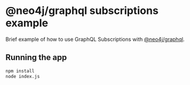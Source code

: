 # @neo4j/graphql subscriptions example

Brief example of how to use GraphQL Subscriptions with [@neo4j/graphql](https://neo4j.com/docs/graphql-manual/current/subscriptions/).

## Running the app

```sh
npm install
node index.js
```
